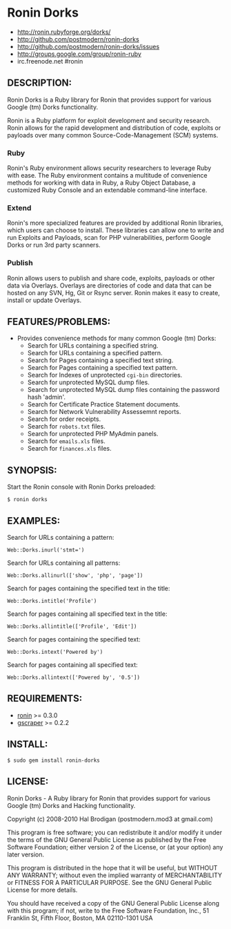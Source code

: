 # Ronin Dorks

* http://ronin.rubyforge.org/dorks/
* http://github.com/postmodern/ronin-dorks
* http://github.com/postmodern/ronin-dorks/issues
* http://groups.google.com/group/ronin-ruby
* irc.freenode.net #ronin

## DESCRIPTION:

Ronin Dorks is a Ruby library for Ronin that provides support for various
Google (tm) Dorks functionality.

Ronin is a Ruby platform for exploit development and security research.
Ronin allows for the rapid development and distribution of code, exploits
or payloads over many common Source-Code-Management (SCM) systems.

### Ruby

Ronin's Ruby environment allows security researchers to leverage Ruby with
ease. The Ruby environment contains a multitude of convenience methods
for working with data in Ruby, a Ruby Object Database, a customized Ruby
Console and an extendable command-line interface.

### Extend

Ronin's more specialized features are provided by additional Ronin
libraries, which users can choose to install. These libraries can allow
one to write and run Exploits and Payloads, scan for PHP vulnerabilities,
perform Google Dorks  or run 3rd party scanners.

### Publish

Ronin allows users to publish and share code, exploits, payloads or other
data via Overlays. Overlays are directories of code and data that can be
hosted on any SVN, Hg, Git or Rsync server. Ronin makes it easy to create,
install or update Overlays.

## FEATURES/PROBLEMS:

* Provides convenience methods for many common Google (tm) Dorks:
  * Search for URLs containing a specified string.
  * Search for URLs containing a specified pattern.
  * Search for Pages containing a specified text string.
  * Search for Pages containing a specified text pattern.
  * Search for Indexes of unprotected `cgi-bin` directories.
  * Search for unprotected MySQL dump files.
  * Search for unprotected MySQL dump files containing the password hash
    'admin'.
  * Search for Certificate Practice Statement documents.
  * Search for Network Vulnerability Assessemnt reports.
  * Search for order receipts.
  * Search for `robots.txt` files.
  * Search for unprotected PHP MyAdmin panels.
  * Search for `emails.xls` files.
  * Search for `finances.xls` files.

## SYNOPSIS:

Start the Ronin console with Ronin Dorks preloaded:

    $ ronin dorks

## EXAMPLES:

Search for URLs containing a pattern:

    Web::Dorks.inurl('stmt=')

Search for URLs containing all patterns:

    Web::Dorks.allinurl(['show', 'php', 'page'])

Search for pages containing the specified text in the title:

    Web::Dorks.intitle('Profile')

Search for pages containing all specified text in the title:

    Web::Dorks.allintitle(['Profile', 'Edit'])

Search for pages containing the specified text:

    Web::Dorks.intext('Powered by')

Search for pages containing all specified text:

    Web::Dorks.allintext(['Powered by', '0.5'])

## REQUIREMENTS:

* [ronin](http://ronin.rubyforge.org/) >= 0.3.0
* [gscraper](http://gscraper.rubyforge.org/) >= 0.2.2

## INSTALL:

    $ sudo gem install ronin-dorks

## LICENSE:

Ronin Dorks - A Ruby library for Ronin that provides support for various
Google (tm) Dorks and Hacking functionality.

Copyright (c) 2008-2010 Hal Brodigan (postmodern.mod3 at gmail.com)

This program is free software; you can redistribute it and/or modify
it under the terms of the GNU General Public License as published by
the Free Software Foundation; either version 2 of the License, or
(at your option) any later version.

This program is distributed in the hope that it will be useful,
but WITHOUT ANY WARRANTY; without even the implied warranty of
MERCHANTABILITY or FITNESS FOR A PARTICULAR PURPOSE.  See the
GNU General Public License for more details.

You should have received a copy of the GNU General Public License
along with this program; if not, write to the Free Software
Foundation, Inc., 51 Franklin St, Fifth Floor, Boston, MA  02110-1301  USA
